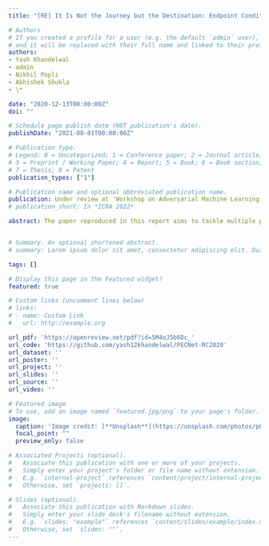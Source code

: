 ```yaml
---
title: "[RE] It Is Not the Journey but the Destination: Endpoint Conditioned Trajectory Prediction"

# Authors
# If you created a profile for a user (e.g. the default `admin` user), write the username (folder name) here 
# and it will be replaced with their full name and linked to their profile.
authors:
- Yash Khandelwal
- admin
- Nikhil Popli
- Abhishek Shukla
- \*

date: "2020-12-13T00:00:00Z"
doi: ""

# Schedule page publish date (NOT publication's date).
publishDate: "2021-08-01T00:00:00Z"

# Publication type.
# Legend: 0 = Uncategorized; 1 = Conference paper; 2 = Journal article;
# 3 = Preprint / Working Paper; 4 = Report; 5 = Book; 6 = Book section;
# 7 = Thesis; 8 = Patent
publication_types: ["1"]

# Publication name and optional abbreviated publication name.
publication: Under review at 'Workshop on Adversarial Machine Learning and Beyond', AAAI 2021
# publication_short: In *ICRA 2022*

abstract: The paper reproduced in this report aims to tackle multiple pedestrian trajectory predictions using rich multi-modal predictions for the use of autonomous vehicles, social robots, etc. Earlier approaches to this problem have been auto-regressive in nature, i.e., using n points (or analogically, data from the last t seconds) from the dataset to produce the immediately next point, and then this process recurs.  In this paper, the end-point distribution conditioned on the past trajectory and the past trajectory features are modelled separately for each pedestrian. The future trajectory points are predicted based on the past and features from other pedestrians via social pooling. An assumption in this model is the absence of passive pedestrians or the fact that each pedestrian has an actual preconceived end-point or destination and is motivated to reach it. To formulate this report, we have experimented on the author's code by adding/removing social pooling layers, using truncation tricks, visualisation tools, and changing between CVAE and VAE architectures to verify all the claims made by the author described in detail below. We also performed some experiments such as shifting origin to the current point, using different architecture for encoder and decoder networks with the hope of improving the results, which are also described in detail at the end.


# Summary. An optional shortened abstract.
# summary: Lorem ipsum dolor sit amet, consectetur adipiscing elit. Duis posuere tellus ac convallis placerat. Proin tincidunt magna sed ex sollicitudin condimentum.

tags: []

# Display this page in the Featured widget?
featured: true

# Custom links (uncomment lines below)
# links:
# - name: Custom Link
#   url: http://example.org

url_pdf: 'https://openreview.net/pdf?id=5M4oJ5b6Dc_'
url_code: 'https://github.com/yash12khandelwal/PECNet-RC2020'
url_dataset: ''
url_poster: ''
url_project: ''
url_slides: ''
url_source: ''
url_video: ''

# Featured image
# To use, add an image named `featured.jpg/png` to your page's folder. 
image:
  caption: 'Image credit: [**Unsplash**](https://unsplash.com/photos/pLCdAaMFLTE)'
  focal_point: ""
  preview_only: false

# Associated Projects (optional).
#   Associate this publication with one or more of your projects.
#   Simply enter your project's folder or file name without extension.
#   E.g. `internal-project` references `content/project/internal-project/index.md`.
#   Otherwise, set `projects: []`.

# Slides (optional).
#   Associate this publication with Markdown slides.
#   Simply enter your slide deck's filename without extension.
#   E.g. `slides: "example"` references `content/slides/example/index.md`.
#   Otherwise, set `slides: ""`.
---
```

